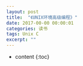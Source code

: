 ```yaml
---
layout: post
title:  "《UNIX环境高级编程》"
date: 2017-00-00 00:00:01
categories: 读书
tags: Unix C
excerpt: ""
---
```


* content
{:toc}


































































































































